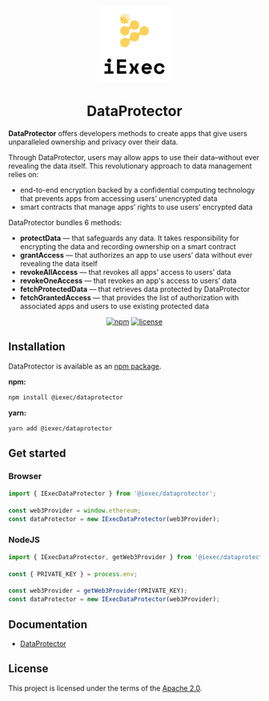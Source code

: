 <p align="center">
  <a href="https://iex.ec/" rel="noopener" target="_blank"><img width="150" src="./logo.jpg" alt="iExec logo"/></a>
</p>

<h1 align="center">DataProtector</h1>

**DataProtector** offers developers methods to create apps that give users unparalleled ownership and privacy over their data.

Through DataProtector, users may allow apps to use their data–without ever revealing the data itself. This revolutionary approach to data management relies on:

- end-to-end encryption backed by a confidential computing technology that prevents apps from accessing users’ unencrypted data
- smart contracts that manage apps’ rights to use users’ encrypted data

DataProtector bundles 6 methods:

- **protectData** — that safeguards any data. It takes responsibility for encrypting the data and recording ownership on a smart contract
- **grantAccess** — that authorizes an app to use users’ data without ever revealing the data itself
- **revokeAllAccess** — that revokes all apps' access to users’ data
- **revokeOneAccess** — that revokes an app's access to users’ data
- **fetchProtectedData** — that retrieves data protected by DataProtector
- **fetchGrantedAccess** — that provides the list of authorization with associated apps and users to use existing protected data

<div align="center">

[![npm](https://img.shields.io/npm/v/@iexec/dataprotector)](https://www.npmjs.com/package/@iexec/dataprotector) [![license](https://img.shields.io/badge/license-Apache%202-blue)](/LICENSE)

</div>

## Installation

DataProtector is available as an [npm package](https://www.npmjs.com/package/@iexec/dataprotector).

**npm:**

```sh
npm install @iexec/dataprotector
```

**yarn:**

```sh
yarn add @iexec/dataprotector
```

## Get started

### Browser

```ts
import { IExecDataProtector } from '@iexec/dataprotector';

const web3Provider = window.ethereum;
const dataProtector = new IExecDataProtector(web3Provider);
```

### NodeJS

```ts
import { IExecDataProtector, getWeb3Provider } from '@iexec/dataprotector';

const { PRIVATE_KEY } = process.env;

const web3Provider = getWeb3Provider(PRIVATE_KEY);
const dataProtector = new IExecDataProtector(web3Provider);
```

## Documentation

- [DataProtector](https://tools.docs.iex.ec/tools/dataprotector)

## License

This project is licensed under the terms of the
[Apache 2.0](/LICENSE).
